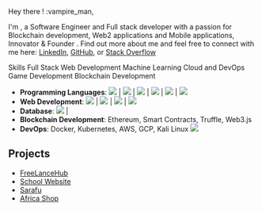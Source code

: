 Hey there ! :vampire_man,

I'm , a Software Engineer and Full stack developer with a passion for Blockchain development, Web2 applications and Mobile applications, Innovator & Founder .
Find out more about me and feel free to connect with me here:
[LinkedIn](https://www.linkedin.com/in/moses-ochieng-656b481b7/), [GitHub](https://github.com/MosesOchieng?tab=followers), or [Stack Overflow](https://stackoverflow.com/users/16035360/wizard)

Skills
Full Stack Web Development
Machine Learning
Cloud and DevOps
Game Development
Blockchain Development

- **Programming Languages**: [<img src="https://img.icons8.com/color/24/000000/php.png"/>](https://www.php.net/) |  [<img src="https://img.icons8.com/color/24/000000/java-coffee-cup-logo.png"/>](https://www.java.com/en/) | [<img src="https://img.icons8.com/color/24/000000/flutter.png"/>](https://flutter.dev/) | [<img src="https://img.icons8.com/color/24/000000/html-5.png"/>](https://developer.mozilla.org/en-US/docs/Web/HTML) | [<img src="https://img.icons8.com/color/24/000000/css3.png"/>](https://developer.mozilla.org/en-US/docs/Web/CSS) |  [<img src="https://img.icons8.com/color/24/000000/javascript--v1.png"/>](https://developer.mozilla.org/en-US/docs/Web/JavaScript)
- **Web Development**: [<img src="https://img.icons8.com/fluency/24/000000/laravel.png"/>](https://laravel.com/) |  [<img src="https://img.icons8.com/color/24/000000/spring-logo.png"/>](https://spring.io/projects/spring-boot) | [<img src="https://img.icons8.com/color/24/000000/react-native.png"/>](https://reactnative.dev/) | [<img src="https://img.icons8.com/color/24/000000/firebase.png"/>](https://firebase.google.com/)
- **Database**:  [<img src="https://img.icons8.com/fluency/24/000000/mysql-logo.png"/>](https://www.mysql.com/) |
- **Blockchain Development**: Ethereum, Smart Contracts, Truffle, Web3.js 
- **DevOps**: Docker, Kubernetes, AWS, GCP, Kali Linux [<img src="https://img.icons8.com/color/24/000000/kali-linux.png"/>](https://www.kali.org/)

## Projects

- [FreeLanceHub](https://github.com/MosesOchieng/Cartoon-City)
- [School Website](https://github.com/MosesOchieng/Eunadsa)
- [Sarafu](https://github.com/MosesOchieng/Sarafuink)
- [Africa Shop](https://github.com/MosesOchieng/Africa-shop)

